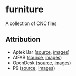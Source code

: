 # furniture
A collection of CNC files

## Attribution
- Aptek Bar ([source](https://www.dropbox.com/s/wue0w7h3oh3i8hi/Aptek_Bar-Furniture.zip?dl=0), [images](https://www.behance.net/gallery/7649313/APTEK-Bar))
- AtFAB ([source](https://github.com/diderikvw/cnc-furniture/tree/master/AtFAB), [images](http://atfab.co))
- OpenDesk ([source](https://github.com/timrolls/Opendesk), [images](https://www.opendesk.cc))
- P9 ([source](https://www.instructables.com/id/P9C-Chair-made-with-CNC-Router/), [images](https://www.instructables.com/id/P9C-Chair-made-with-CNC-Router/))
